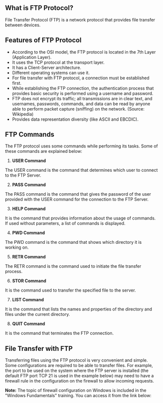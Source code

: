 ## What is FTP Protocol?

File Transfer Protocol (FTP) is a network protocol that provides file transfer between devices.
## Features of FTP Protocol

- According to the OSI model, the FTP protocol is located in the 7th Layer (Application Layer).
- It uses the TCP protocol at the transport layer.
- It has a Client-Server architecture.
- Different operating systems can use it.
- For file transfer with FTP protocol, a connection must be established first.
- While establishing the FTP connection, the authentication process that provides basic security is performed using a username and password.
- FTP does not encrypt its traffic; all transmissions are in clear text, and usernames, passwords, commands, and data can be read by anyone able to perform packet capture (sniffing) on ​​the network. (Source: Wikipedia)
- Provides data representation diversity (like ASCII and EBCDIC).

## FTP Commands

The FTP protocol uses some commands while performing its tasks. Some of these commands are explained below:  
  

1. **USER Command**

The USER command is the command that determines which user to connect to the FTP Server.


2. **PASS Command**

The PASS command is the command that gives the password of the user provided with the USER command for the connection to the FTP Server.


3. **HELP Command**

It is the command that provides information about the usage of commands. If used without parameters, a list of commands is displayed.

  
4. **PWD Command**

The PWD command is the command that shows which directory it is working on.

  
5. **RETR Command**

The RETR command is the command used to initiate the file transfer process.

  
6. **STOR Command**

It is the command used to transfer the specified file to the server.

  
7. **LIST Command**

It is the command that lists the names and properties of the directory and files under the current directory.


8. **QUIT Command**

It is the command that terminates the FTP connection.

## File Transfer with FTP

Transferring files using the FTP protocol is very convenient and simple. Some configurations are required to be able to transfer files. For example, the port to be used on the system where the FTP server is installed (the default FTP port TCP 21 is used in the example below) may need to have a firewall rule in the configuration on the firewall to allow incoming requests.

**Note:** The topic of firewall configuration on Windows is included in the "Windows Fundamentals" training. You can access it from the link below: